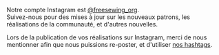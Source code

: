 ---
---

Notre compte Instagram est [@freesewing_org](https://instagram.com/freesewing_org).  
Suivez-nous pour des mises à jour sur les nouveaux patrons, les réalisations de la communauté, et d'autres nouvelles.

Lors de la publication de vos réalisations sur Instagram, merci de nous mentionner afin que nous puissions re-poster, et d'utiliser [nos hashtags](/community/hashtags/).

